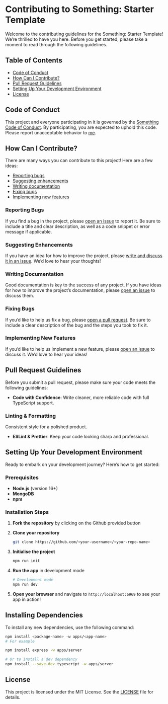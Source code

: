 # Contributing to Something: Starter Template

Welcome to the contributing guidelines for the Something: Starter Template! We’re thrilled to have you here. Before you get started, please take a moment to read through the following guidelines.

## Table of Contents

- [Code of Conduct](#code-of-conduct)
- [How Can I Contribute?](#how-can-i-contribute)
- [Pull Request Guidelines](#pull-request-guidelines)
- [Setting Up Your Development Environment](#setting-up-your-development-environment)
- [License](#license)

## Code of Conduct

This project and everyone participating in it is governed by the [Something Code of Conduct](CODE_OF_CONDUCT.md). By participating, you are expected to uphold this code. Please report unacceptable behavior to [me](mailto:jindalujjwal0720@gmail.com).

## How Can I Contribute?

There are many ways you can contribute to this project! Here are a few ideas:

- [Reporting bugs](#reporting-bugs)
- [Suggesting enhancements](#suggesting-enhancements)
- [Writing documentation](#writing-documentation)
- [Fixing bugs](#fixing-bugs)
- [Implementing new features](#implementing-new-features)

### Reporting Bugs

If you find a bug in the project, please [open an issue](https://github.com/jindalujjwal0720/something/issues/new) to report it. Be sure to include a title and clear description, as well as a code snippet or error message if applicable.

### Suggesting Enhancements

If you have an idea for how to improve the project, please [write and discuss it in an issue](https://github.com/jindalujjwal0720/something/issues/new). We’d love to hear your thoughts!

### Writing Documentation

Good documentation is key to the success of any project. If you have ideas for how to improve the project’s documentation, please [open an issue](https://github.com/jindalujjwal0720/something/issues/new) to discuss them.

### Fixing Bugs

If you’d like to help us fix a bug, please [open a pull request](https://github.com/jindalujjwal0720/something/pulls). Be sure to include a clear description of the bug and the steps you took to fix it.

### Implementing New Features

If you’d like to help us implement a new feature, please [open an issue](https://github.com/jindalujjwal0720/something/issues/new) to discuss it. We’d love to hear your ideas!

## Pull Request Guidelines

Before you submit a pull request, please make sure your code meets the following guidelines:

- **Code with Confidence**: Write cleaner, more reliable code with full TypeScript support.

### **Linting & Formatting**

Consistent style for a polished product.

- **ESLint & Prettier**: Keep your code looking sharp and professional.

## Setting Up Your Development Environment

Ready to embark on your development journey? Here’s how to get started:

### Prerequisites

- **Node.js** (version 16+)
- **MongoDB**
- **npm**

### Installation Steps

1. **Fork the repository** by clicking on the Github provided button

2. **Clone your repository**

   ```bash
   git clone https://github.com/<your-username>/<your-repo-name>
   ```

3. **Initialise the project**

   ```bash
   npm run init
   ```

4. **Run the app** in development mode

   ```bash
   # Development mode
   npm run dev
   ```

5. **Open your browser** and navigate to `http://localhost:6969` to see your app in action!

## Installing Dependencies

To install any new dependencies, use the following command:

```bash
npm install <package-name> -w apps/<app-name>
# For example

npm install express -w apps/server

# Or to install a dev dependency
npm install --save-dev typescript -w apps/server
```

## License

This project is licensed under the MIT License. See the [LICENSE](LICENSE) file for details.
